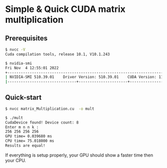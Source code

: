 # Simple & Quick CUDA matrix multiplication

## Prerequisites

```bash
$ nvcc -V
Cuda compilation tools, release 10.1, V10.1.243

$ nvidia-smi
Fri Nov  4 12:55:01 2022       
+-----------------------------------------------------------------------------+
| NVIDIA-SMI 510.39.01    Driver Version: 510.39.01    CUDA Version: 11.6     |
|-------------------------------+----------------------+----------------------+
```

## Quick-start

```bash
$ nvcc matrix_Multiplication.cu  -o mult

$ ./mult
CudaDevice found! Device count: 8
Enter m n n k :
256 256 256 256
GPU time= 0.039680 ms
CPU time= 75.018000 ms
Results are equal!
```

If everything is setup properly, your GPU should show a faster time then your CPU.


